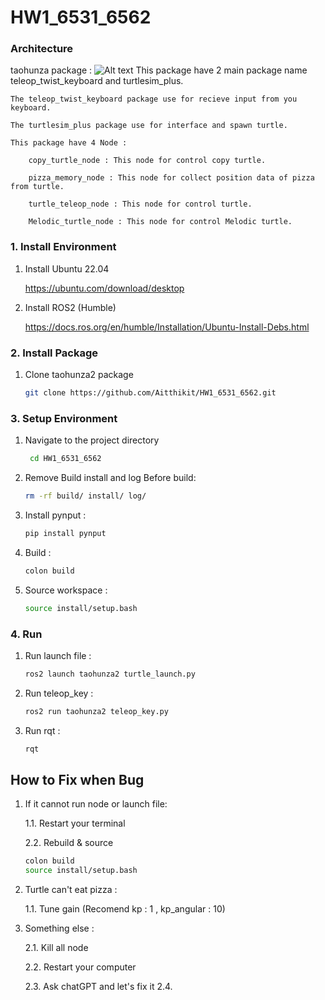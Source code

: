 # HW1_6531_6562

### Architecture
   taohunza package :
    ![Alt text]()
    This package have 2 main package name teleop_twist_keyboard and turtlesim_plus.
   
    The teleop_twist_keyboard package use for recieve input from you keyboard.

    The turtlesim_plus package use for interface and spawn turtle.

    This package have 4 Node :

        copy_turtle_node : This node for control copy turtle.
   
        pizza_memory_node : This node for collect position data of pizza from turtle. 

        turtle_teleop_node : This node for control turtle.

        Melodic_turtle_node : This node for control Melodic turtle.


### 1. Install Environment
1. Install Ubuntu 22.04
   
    https://ubuntu.com/download/desktop

2. Install ROS2 (Humble)

   https://docs.ros.org/en/humble/Installation/Ubuntu-Install-Debs.html

### 2. Install Package
1. Clone taohunza2 package
   ```sh
   git clone https://github.com/Aitthikit/HW1_6531_6562.git
   ```

### 3. Setup Environment
1. Navigate to the project directory
   ```sh
    cd HW1_6531_6562
    ```
2. Remove Build install and log Before build:
    ```sh
    rm -rf build/ install/ log/
    ```
3. Install pynput :
    ```sh
    pip install pynput
    ```
4. Build :
    ```sh
    colon build
    ``` 
5. Source workspace :
    ```sh
    source install/setup.bash 

### 4. Run
1. Run launch file :
   ```sh
   ros2 launch taohunza2 turtle_launch.py 
   ```
2. Run teleop_key :
   ```sh
   ros2 run taohunza2 teleop_key.py
   ``` 
4. Run rqt :
   ```sh
   rqt
   ```


## How to Fix when Bug
1. If it cannot run node or launch file:
   
    1.1. Restart your terminal
   
    2.2. Rebuild & source
    ```sh
    colon build
    source install/setup.bash
    ```
2. Turtle can't eat pizza :
   
   1.1. Tune gain (Recomend kp : 1 , kp_angular : 10)
   
4. Something else :
   
   2.1. Kill all node
   
   2.2. Restart your computer
   
   2.3. Ask chatGPT and let's fix it
   2.4. 

